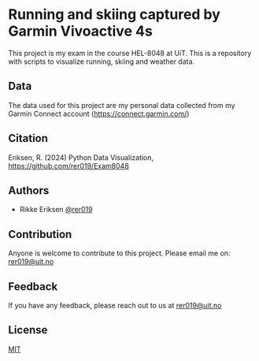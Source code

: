 
# Running and skiing captured by Garmin Vivoactive 4s

This project is my exam in the course HEL-8048 at UiT. This is a repository with scripts to visualize running, skiing and weather data. 


## Data
The data used for this project are my personal data collected from my Garmin Connect account (https://connect.garmin.com/)
## Citation
Eriksen, R. (2024) Python Data Visualization, https://github.com/rer019/Exam8048 
## Authors

- Rikke Eriksen [@rer019](https://www.github.com/octokatherine)


## Contribution
Anyone is welcome to contribute to this project. Please email me on: rer019@uit.no
## Feedback

If you have any feedback, please reach out to us at rer019@uit.no


## License

[MIT](https://choosealicense.com/licenses/mit/)

